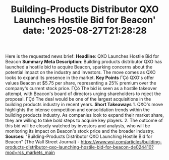 ﻿---
title: "Building-Products Distributor QXO Launches Hostile Bid for Beacon'
date: '2025-08-27T21:28:28"
category: "Markets"
summary: ""
slug: "buildingproducts distributor qxo launches hostile bid for be"
source_urls:
  - "https://www.wsj.com/articles/building-products-distributor-qxo-launching-hostile-bid-for-beacon-de024410?mod=rss_markets_main"
seo:
  title: "Building-Products Distributor QXO Launches Hostile Bid for Beacon | Hash n Hedge'
  description: '"
  keywords: ["news", "markets", "brief"]
---
Here is the requested news brief:  **Headline**: QXO Launches Hostile Bid for Beacon  **Summary Meta Description**: Building products distributor QXO has launched a hostile bid to acquire Beacon, sparking concerns about the potential impact on the industry and investors. The move comes as QXO looks to expand its presence in the market.  **Key Points**  ΓÇó QXO's offer values Beacon at $5.75 per share, representing a 25% premium over the company's current stock price. ΓÇó The bid is seen as a hostile takeover attempt, with Beacon's board of directors urging shareholders to reject the proposal. ΓÇó The deal would be one of the largest acquisitions in the building products industry in recent years.  **Short Takeaways**  1. QXO's move highlights the intense competition and consolidation trends within the building products industry. As companies look to expand their market share, they are willing to take bold steps to acquire key players. 2. The outcome of this bid will be closely watched by investors and analysts, who will be monitoring its impact on Beacon's stock price and the broader industry.  **Sources**: "Building-Products Distributor QXO Launching Hostile Bid for Beacon" (The Wall Street Journal) - https://www.wsj.com/articles/building-products-distributor-qxo-launching-hostile-bid-for-beacon-de024410?mod=rss_markets_main 
